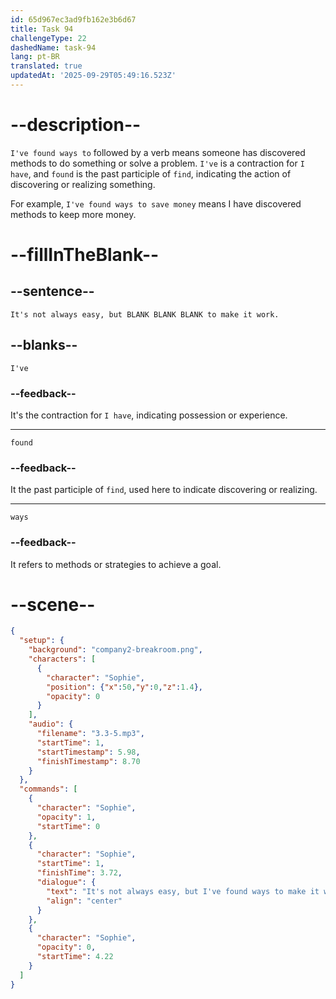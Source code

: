 ```yaml
---
id: 65d967ec3ad9fb162e3b6d67
title: Task 94
challengeType: 22
dashedName: task-94
lang: pt-BR
translated: true
updatedAt: '2025-09-29T05:49:16.523Z'
---
```


<!-- (Audio) Sophie: It's not always easy, but I've found ways to make it work. -->

# --description--

`I've found ways to` followed by a verb means someone has discovered methods to do something or solve a problem. `I've` is a contraction for `I have`, and `found` is the past participle of `find`, indicating the action of discovering or realizing something.

For example, `I've found ways to save money` means I have discovered methods to keep more money.

# --fillInTheBlank--

## --sentence--

`It's not always easy, but BLANK BLANK BLANK to make it work.`

## --blanks--

`I've`

### --feedback--

It's the contraction for `I have`, indicating possession or experience.

---

`found`

### --feedback--

It the past participle of `find`, used here to indicate discovering or realizing.

---

`ways`

### --feedback--

It refers to methods or strategies to achieve a goal.

# --scene--

```json
{
  "setup": {
    "background": "company2-breakroom.png",
    "characters": [
      {
        "character": "Sophie",
        "position": {"x":50,"y":0,"z":1.4},
        "opacity": 0
      }
    ],
    "audio": {
      "filename": "3.3-5.mp3",
      "startTime": 1,
      "startTimestamp": 5.98,
      "finishTimestamp": 8.70
    }
  },
  "commands": [
    {
      "character": "Sophie",
      "opacity": 1,
      "startTime": 0
    },
    {
      "character": "Sophie",
      "startTime": 1,
      "finishTime": 3.72,
      "dialogue": {
        "text": "It's not always easy, but I've found ways to make it work.",
        "align": "center"
      }
    },
    {
      "character": "Sophie",
      "opacity": 0,
      "startTime": 4.22
    }
  ]
}
```
